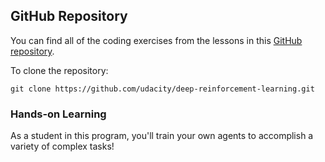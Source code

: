 ## GitHub Repository
You can find all of the coding exercises from the lessons in this [GitHub repository](https://github.com/udacity/deep-reinforcement-learning).

To clone the repository:
```
git clone https://github.com/udacity/deep-reinforcement-learning.git
```



### Hands-on Learning
As a student in this program, you'll train your own agents to accomplish a variety of complex tasks!